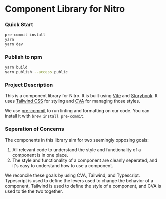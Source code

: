 # Component Library for Nitro

### Quick Start

```bash
pre-commit install
yarn
yarn dev
```

### Publish to npm

```bash
yarn build
yarn publish --access public
```

### Project Description

This is a component library for Nitro. It is built using [Vite](https://vitejs.dev/) and [Storybook](https://storybook.js.org/). It uses [Tailwind CSS](https://tailwindcss.com/) for styling and [CVA](https://github.com/joe-bell/cva) for managing those styles.

We use [pre-commit](https://pre-commit.com/) to run linting and formatting on our code. You can install it with `brew install pre-commit`.

### Seperation of Concerns

The components in this library aim for two seemingly opposing goals:

1. All relevant code to understand the style and functionality of a component is in one place.
2. The style and functionality of a component are cleanly seperated, and it's easy to understand how to use a component.

We reconcile these goals by using CVA, Tailwind, and Typescript. Typescript is used to define the levers used to change the behavior of a component, Tailwind is used to define the style of a component, and CVA is used to tie the two together.
